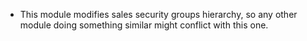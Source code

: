- This module modifies sales security groups hierarchy, so any other
  module doing something similar might conflict with this one.
